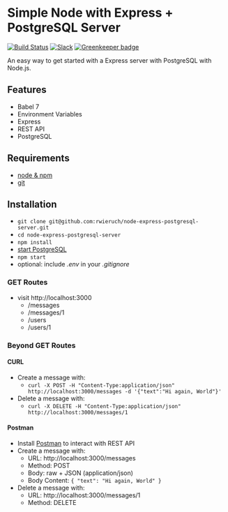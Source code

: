 # Simple Node with Express + PostgreSQL Server

[![Build Status](https://travis-ci.org/rwieruch/node-express-postgresql-server.svg?branch=master)](https://travis-ci.org/rwieruch/node-express-postgresql-server) [![Slack](https://slack-the-road-to-learn-react.wieruch.com/badge.svg)](https://slack-the-road-to-learn-react.wieruch.com/) [![Greenkeeper badge](https://badges.greenkeeper.io/rwieruch/node-express-postgresql-server.svg)](https://greenkeeper.io/)

An easy way to get started with a Express server with PostgreSQL with Node.js.

## Features

* Babel 7
* Environment Variables
* Express
* REST API
* PostgreSQL

## Requirements

* [node & npm](https://nodejs.org/en/)
* [git](https://www.robinwieruch.de/git-essential-commands/)

## Installation

* `git clone git@github.com:rwieruch/node-express-postgresql-server.git`
* `cd node-express-postgresql-server`
* `npm install`
* [start PostgreSQL](https://www.robinwieruch.de/postgres-express-setup-tutorial/)
* `npm start`
* optional: include *.env* in your *.gitignore*

### GET Routes

* visit http://localhost:3000
  * /messages
  * /messages/1
  * /users
  * /users/1

### Beyond GET Routes

#### CURL

* Create a message with:
  * `curl -X POST -H "Content-Type:application/json" http://localhost:3000/messages -d '{"text":"Hi again, World"}'`
* Delete a message with:
  * `curl -X DELETE -H "Content-Type:application/json" http://localhost:3000/messages/1`

#### Postman

* Install [Postman](https://www.getpostman.com/apps) to interact with REST API
* Create a message with:
  * URL: http://localhost:3000/messages
  * Method: POST
  * Body: raw + JSON (application/json)
  * Body Content: `{ "text": "Hi again, World" }`
* Delete a message with:
  * URL: http://localhost:3000/messages/1
  * Method: DELETE
